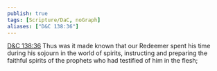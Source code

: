 ```yaml
---
publish: true
tags: [Scripture/DaC, noGraph]
aliases: ["D&C 138:36"]
---
```

[D&C 138:36](https://churchofjesuschrist.org/study/scriptures/dc-testament/dc/138?lang=eng&id=p36#p36) Thus was it made known that our Redeemer spent his time during his sojourn in the world of spirits, instructing and preparing the faithful spirits of the prophets who had testified of him in the flesh;
